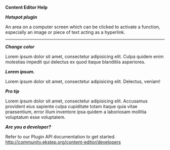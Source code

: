 **Content Editor Help**

***Hotspot plugin***

An area on a computer screen which can be clicked to activate a function, especially an image or piece of text acting as a hyperlink.


---
***Change color***

Lorem ipsum dolor sit amet, consectetur adipisicing elit. Culpa quidem enim molestias impedit qui delectus ex quod itaque blanditiis asperiores.

***Lorem ipsum.***

Lorem ipsum dolor sit amet, consectetur adipisicing elit. Delectus, veniam!

***Pro tip***

Lorem ipsum dolor sit amet, consectetur adipisicing elit. Accusamus provident eius sapiente culpa cupiditate totam itaque quia vitae praesentium, error illum inventore ipsa quidem a laboriosam mollitia voluptatum esse voluptatem.

***Are you a developer?***

Refer to our Plugin API documentation to get started.
http://community.ekstep.org/content-editor/developers